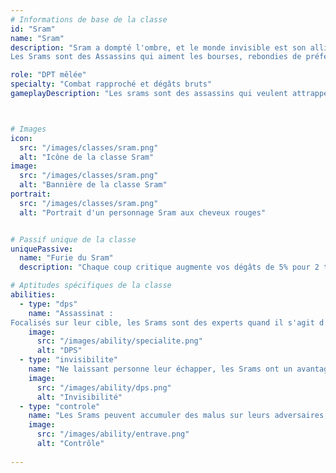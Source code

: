 ```yaml
---
# Informations de base de la classe
id: "Sram"
name: "Sram"
description: "Sram a dompté l'ombre, et le monde invisible est son allié.
Les Srams sont des Assassins qui aiment les bourses, rebondies de préférence."

role: "DPT mêlée"
specialty: "Combat rapproché et dégâts bruts"
gameplayDescription: "Les srams sont des assassins qui veulent attrapper le dos de l'ennemi pour faire des dégats, et peuvent se rendre invisible."



# Images
icon:
  src: "/images/classes/sram.png"
  alt: "Icône de la classe Sram"
image:
  src: "/images/classes/sram.png"
  alt: "Bannière de la classe Sram"
portrait:
  src: "/images/classes/sram.png"
  alt: "Portrait d'un personnage Sram aux cheveux rouges"


# Passif unique de la classe
uniquePassive:
  name: "Furie du Sram"
  description: "Chaque coup critique augmente vos dégâts de 5% pour 2 tours. Cumulable jusqu'à 3 fois."

# Aptitudes spécifiques de la classe
abilities:
  - type: "dps"
    name: "Assassinat :
Focalisés sur leur cible, les Srams sont des experts quand il s'agit d'affronter un adversaire isolé ou d'achever une proie affaiblie."
    image:
      src: "/images/ability/specialite.png"
      alt: "DPS"
  - type: "invisibilite"
    name: "Ne laissant personne leur échapper, les Srams ont un avantage certain dans les combats rapprochés. Ils ne connaissent pas la peur, ils l'inspirent."
    image:
      src: "/images/ability/dps.png"
      alt: "Invisibilité" 
  - type: "controle"
    name: "Les Srams peuvent accumuler des malus sur leurs adversaires, ou des bonus sur eux-mêmes. Ils disposent aussi de pièges et d'un Double, contrariants ainsi la fuite des ennemis."
    image:
      src: "/images/ability/entrave.png"
      alt: "Contrôle"
      
---
```

